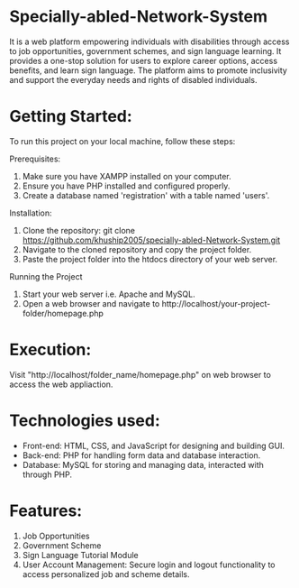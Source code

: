 # Specially-abled-Network-System
It is a web platform empowering individuals with disabilities through access to job opportunities, government schemes, and sign language learning. It provides a one-stop solution for users to explore career options, access benefits, and learn sign language. The platform aims to promote inclusivity and support the everyday needs and rights of disabled individuals.

# Getting Started:
To run this project on your local machine, follow these steps:
  
Prerequisites:
1. Make sure you have XAMPP installed on your computer.
2. Ensure you have PHP installed and configured properly.
3. Create a database named 'registration' with a table named 'users'.

  
Installation:
1. Clone the repository: git clone https://github.com/khuship2005/specially-abled-Network-System.git
2. Navigate to the cloned repository and copy the project folder.
3. Paste the project folder into the htdocs directory of your web server.

   
Running the Project
1. Start your web server i.e. Apache and MySQL.
2. Open a web browser and navigate to http://localhost/your-project-folder/homepage.php


# Execution:
Visit "http://localhost/folder_name/homepage.php" on web browser to access the web appliaction.


# Technologies used:
- Front-end: HTML, CSS, and JavaScript for designing and building GUI.
- Back-end: PHP for handling form data and database interaction.
- Database: MySQL for storing and managing data, interacted with through PHP.


# Features:
1. Job Opportunities
2. Government Scheme
3. Sign Language Tutorial Module
4. User Account Management: Secure login and logout functionality to access personalized job and scheme details.
